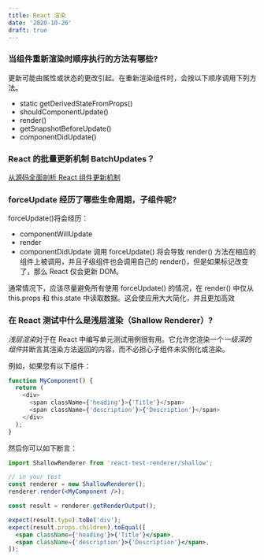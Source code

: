 ```yaml
---
title: React 渲染
date: '2020-10-26'
draft: true
---
```


### 当组件重新渲染时顺序执行的方法有哪些?

更新可能由属性或状态的更改引起。在重新渲染组件时，会按以下顺序调用下列方法。

- static getDerivedStateFromProps()
- shouldComponentUpdate()
- render()
- getSnapshotBeforeUpdate()
- componentDidUpdate()

### React 的批量更新机制 BatchUpdates？

[从源码全面剖析 React 组件更新机制](https://segmentfault.com/a/1190000014442208)

### forceUpdate 经历了哪些生命周期，子组件呢?

forceUpdate()将会经历：

- componentWillUpdate
- render
- componentDidUpdate
  调用 forceUpdate() 将会导致 render() 方法在相应的组件上被调用，并且子级组件也会调用自己的 render()，但是如果标记改变了，那么 React 仅会更新 DOM。

通常情况下，应该尽量避免所有使用 forceUpdate() 的情况，在 render() 中仅从 this.props 和 this.state 中读取数据。这会使应用大大简化，并且更加高效

### 在 React 测试中什么是浅层渲染（Shallow Renderer）?

*浅层渲染*对于在 React 中编写单元测试用例很有用。它允许您渲染一个*一级深的组件*并断言其渲染方法返回的内容，而不必担心子组件未实例化或渲染。

例如，如果您有以下组件：

```js
function MyComponent() {
  return (
    <div>
      <span className={'heading'}>{'Title'}</span>
      <span className={'description'}>{'Description'}</span>
    </div>
  );
}
```

然后你可以如下断言：

```jsx
import ShallowRenderer from 'react-test-renderer/shallow';

// in your test
const renderer = new ShallowRenderer();
renderer.render(<MyComponent />);

const result = renderer.getRenderOutput();

expect(result.type).toBe('div');
expect(result.props.children).toEqual([
  <span className={'heading'}>{'Title'}</span>,
  <span className={'description'}>{'Description'}</span>,
]);
```
